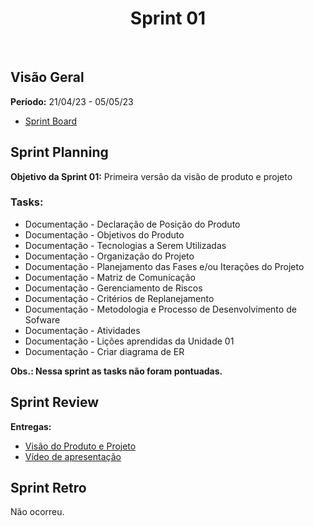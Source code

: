 <h1 align="center"><b>Sprint 01</b></h1>

<br>

## Visão Geral

**Período:** 21/04/23 - 05/05/23 	 <br>

- [Sprint Board](https://talesrodriguesgoncalves98.atlassian.net/jira/software/projects/SOS/boards/1/reports/burnup)

## Sprint Planning

**Objetivo da Sprint 01:** Primeira versão da visão de produto e projeto

### Tasks:
  - Documentação - Declaração de Posição do Produto
  - Documentação - Objetivos do Produto
  - Documentação - Tecnologias a Serem Utilizadas
  - Documentação - Organização do Projeto
  - Documentação - Planejamento das Fases e/ou Iterações do Projeto
  - Documentação - Matriz de Comunicação
  - Documentação - Gerenciamento de Riscos
  - Documentação - Critérios de Replanejamento
  - Documentação - Metodologia e Processo de Desenvolvimento de Sofware
  - Documentação - Atividades
  - Documentação - Lições aprendidas da Unidade 01
 - Documentação - Criar diagrama de ER

**Obs.: Nessa sprint as tasks não foram pontuadas.**

## Sprint Review 

**Entregas:**
  - [Visão do Produto e Projeto](https://mdsreq-fga-unb.github.io/2023.1-SOSOptica/visao/) 
  - [Vídeo de apresentação](https://mdsreq-fga-unb.github.io/2023.1-SOSOptica/visao/)

## Sprint Retro
Não ocorreu.
